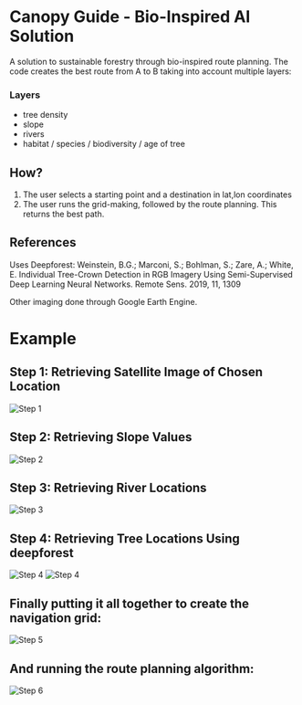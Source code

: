# Canopy Guide - Bio-Inspired AI Solution
 
A solution to sustainable forestry through bio-inspired route planning.
The code creates the best route from A to B taking into account multiple layers:

### Layers

- tree density
- slope
- rivers
- habitat / species / biodiversity / age of tree

## How?

1. The user selects a starting point and a destination in lat,lon coordinates
2. The user runs the grid-making, followed by the route planning. This returns the best path.

## References
Uses Deepforest: Weinstein, B.G.; Marconi, S.; Bohlman, S.; Zare, A.; White, E. Individual Tree-Crown Detection in RGB Imagery Using Semi-Supervised Deep Learning Neural Networks. Remote Sens. 2019, 11, 1309

Other imaging done through Google Earth Engine.

# Example

## Step 1: Retrieving Satellite Image of Chosen Location

![Step 1](example_imgs/1_satellite.png)

## Step 2: Retrieving Slope Values

![Step 2](example_imgs/2_slope.png)

## Step 3: Retrieving River Locations

![Step 3](example_imgs/3_river.png)

## Step 4: Retrieving Tree Locations Using deepforest

![Step 4](example_imgs/deepforest.png)
![Step 4](example_imgs/4_trees.png)

## Finally putting it all together to create the navigation grid:

![Step 5](example_imgs/5_combo.png)

## And running the route planning algorithm:

![Step 6](example_imgs/optimal_path_plot.png)
